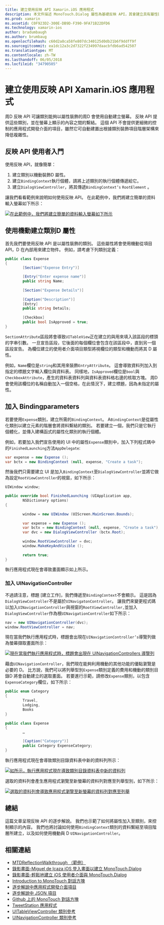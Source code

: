 ```yaml
---
title: 建立使用反映 API Xamarin.iOS 應用程式
description: 本文件描述 MonoTouch.Dialog 屬性為基礎反映 API，其會建立具有屬性裝飾的類別為基礎的 UI。
ms.prod: xamarin
ms.assetid: C0F923D2-300E-DB9D-F390-9FA71B22DFD6
ms.technology: xamarin-ios
author: bradumbaugh
ms.author: brumbaug
ms.openlocfilehash: c60d2a8ca58fe807dc340125d0db21b6f9ddff9f
ms.sourcegitcommit: ea1dc12a3c2d7322f234997daacbfdb6ad542507
ms.translationtype: MT
ms.contentlocale: zh-TW
ms.lasthandoff: 06/05/2018
ms.locfileid: "34790505"
---
```

# <a name="creating-a-xamarinios-application-using-the-reflection-api"></a>建立使用反映 API Xamarin.iOS 應用程式

周D 反映 API 可讓類別能夠以屬性裝飾的周D 會使用自動建立螢幕。 反映 API 提供這些類別，並在螢幕上顯示的內容之間的繫結。 這個 API 不會提供更細微的控制的應用程式開發介面的項目，雖然它可自動建置出根據類別裝飾項目階層架構來降低複雜性。

 <a name="Getting_Started_with_the_Reflection_API" />


## <a name="getting-started-with-the-reflection-api"></a>反映 API 使用者入門

使用反映 API，就像簡單：

1.  建立類別以機動裝飾D 屬性。
1.  建立`BindingContext`執行個體，請將上述類別的執行個體傳遞給它。 
1.  建立`DialogViewController`，將其傳遞`BindingContext’s` `RootElement` 。 


讓我們看看範例來說明如何使用反映 API。 在此範例中，我們將建立簡單的資料輸入螢幕如下所示：

 [![](reflection-api-walkthrough-images/01-expense-entry.png "在此範例中，我們將建立簡單的資料輸入螢幕如下所示")](reflection-api-walkthrough-images/01-expense-entry.png#lightbox)

 <a name="Creating_a_Class_with_MT.D_Attributes" />

## <a name="creating-a-class-with-mtd-attributes"></a>使用機動建立類別D 屬性

首先我們要使用反映 API 是以屬性裝飾的類別。 這些屬性將會使用機動從項目 API，D 在內部用來建立物件。 例如，請考慮下列類別定義：

```csharp
public class Expense
{
        [Section("Expense Entry")]

        [Entry("Enter expense name")]
        public string Name;
        
        [Section("Expense Details")]
  
        [Caption("Description")]
        [Entry]
        public string Details;
        
        [Checkbox]
        public bool IsApproved = true;
}
```

`SectionAttribute`區段將會導致`UITableView`正在建立的與用來填入該區段的標頭的字串引數。 一旦宣告區段，它後面的每個欄位會包含在該區段中，直到另一個區段宣告。
為欄位建立的使用者介面項目類型將視欄位的類型和機動而將其 D 屬性。

例如，`Name`欄位是`string`和其用來裝飾`EntryAttribute`。 這會導致資料列加入到指定的標題文字輸入欄位與資料表。 同樣地，`IsApproved`欄位是`bool`與`CheckboxAttribute`，產生的資料表資料列與資料表資料格右邊的核取方塊。 周D 會使用該欄位的名稱自動加入一個空格，在此情況下，建立標題，因為未指定的屬性。

 <a name="Adding_the_BindingContext" />


## <a name="adding-the-bindingcontext"></a>加入 Bindingparameters

若要使用`Expense`類別，建立所需的`BindingContext`。 A`BindingContext`是從屬性化類別以建立元素的階層會將資料繫結的類別。 若要建立一個，我們只是它執行個體化，並傳入建構函式的屬性化類別的執行個體。

例如，若要加入我們宣告使用的 UI 中的屬性`Expense`類別中，加入下列程式碼中的`FinishedLaunching`方法`AppDelegate`:

```csharp
var expense = new Expense ();
var bctx = new BindingContext (null, expense, "Create a task");
```

然後我們只需要建立 UI 是加入`BindingContext`至`DialogViewController`並將它做為設定`RootViewController`的視窗，如下所示：

```csharp
UIWindow window;

public override bool FinishedLaunching (UIApplication app, 
        NSDictionary options)
{
   
        window = new UIWindow (UIScreen.MainScreen.Bounds);
            
        var expense = new Expense ();
        var bctx = new BindingContext (null, expense, "Create a task");
        var dvc = new DialogViewController (bctx.Root);
            
        window.RootViewController = dvc;
        window.MakeKeyAndVisible ();
            
        return true;
}
```

執行應用程式現在會導致畫面顯示如上所示。

 <a name="Adding_a_UINavigationController" />


### <a name="adding-a-uinavigationcontroller"></a>加入 UINavigationController

不過請注意，標題 [建立工作]，我們傳遞至`BindingContext`不會顯示。 這是因為`DialogViewController`不是屬於`UINavigatonController`。 讓我們來變更程式碼以加入`UINavigationController`與視窗的`RootViewController,`並加入`DialogViewController`作為根`UINavigationController`如下所示：

```csharp
nav = new UINavigationController(dvc);
window.RootViewController = nav;
```

現在當我們執行應用程式時，標題會出現在`UINavigationController’s`導覽列做為螢幕擷取畫面所示：

 [![](reflection-api-walkthrough-images/02-create-task.png "現在當我們執行應用程式時，標題會出現在 UINavigationControllers 導覽列")](reflection-api-walkthrough-images/02-create-task.png#lightbox)

藉由`UINavigationController`，我們現在能夠利用機動的其他功能的優點瀏覽是必要的 D。 比方說，我們可以將列舉型別`Expense`類別定義的費用和機動的類別目錄D 將會自動建立的選取畫面。 若要進行示範，請修改`Expense`類別，以包含`ExpenseCategory`欄位，如下所示：

```csharp
public enum Category
{
        Travel,
        Lodging,
        Books
}
        
public class Expense
{
        …

        [Caption("Category")]
        public Category ExpenseCategory;
}
```

執行應用程式現在會導致類別目錄資料表中新的資料列所示：

 [![](reflection-api-walkthrough-images/03-set-details.png "如所示，執行應用程式現在導致類別目錄資料表中新的資料列")](reflection-api-walkthrough-images/03-set-details.png#lightbox)

選取的資料列會產生應用程式瀏覽至新螢幕的資料列對應至列舉型別，如下所示：

 [![](reflection-api-walkthrough-images/04-set-category.png "選取的資料列會導致應用程式瀏覽至新螢幕的資料列對應至列舉")](reflection-api-walkthrough-images/04-set-category.png#lightbox)

 <a name="Summary" />


## <a name="summary"></a>總結

這篇文章呈現反映 API 的逐步解說。 我們也示範了如何將屬性加入至類別，來控制顯示的內容。 我們也將討論如何使用`BindingContext`類別的資料繫結至項目階層所建立，以及如何使用機動與 D `UINavigationController`。


## <a name="related-links"></a>相關連結

- [MTDReflectionWalkthrough （範例）](https://developer.xamarin.com/samples/MTDReflectionWalkthrough/)
- [錄影畫面-Miguel de Icaza iOS 登入畫面以建立 MonoTouch.Dialog](http://youtu.be/3butqB1EG0c)
- [錄影畫面-輕鬆地建立 iOS 使用者介面與 MonoTouch.Dialog](http://youtu.be/j7OC5r8ZkYg)
- [Introduction to MonoTouch 對話方塊](~/ios/user-interface/monotouch.dialog/index.md)
- [逐步解說中應用程式開發介面項目](~/ios/user-interface/monotouch.dialog/elements-api-walkthrough.md)
- [逐步解說中 JSON 項目](~/ios/user-interface/monotouch.dialog/monotouch.dialog-json-markup.md)
- [Github 上的 MonoTouch 對話方塊](https://github.com/migueldeicaza/MonoTouch.Dialog)
- [TweetStation 應用程式](https://github.com/migueldeicaza/TweetStation)
- [UITableViewController 類別參考](http://developer.apple.com/library/ios/#DOCUMENTATION/UIKit/Reference/UITableViewController_Class/Reference/Reference.html)
- [UINavigationController 類別參考](http://developer.apple.com/library/ios/#documentation/UIKit/Reference/UINavigationController_Class/Reference/Reference.html)
